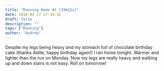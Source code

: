 ```yaml
---
title: "Running Home #2 [19m11s]"
date: 2010-02-17 17:34:32
draft: false
description: ""
tags: ["Running"]
author: "Andrew"
---
```


Despite my legs being heavy and my stomach full of chocolate birthday cake (thanks Aklile, happy birthday again!) I ran home tonight. Warmer and lighter than the run on Monday. Now my legs are really heavy and walking up and down stairs is not easy. Roll on tomorrow!

